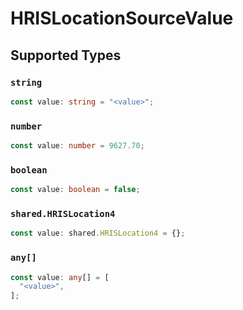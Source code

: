# HRISLocationSourceValue


## Supported Types

### `string`

```typescript
const value: string = "<value>";
```

### `number`

```typescript
const value: number = 9627.70;
```

### `boolean`

```typescript
const value: boolean = false;
```

### `shared.HRISLocation4`

```typescript
const value: shared.HRISLocation4 = {};
```

### `any[]`

```typescript
const value: any[] = [
  "<value>",
];
```

